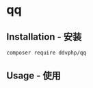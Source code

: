 qq
===================

Installation - 安装
------------

```bash
composer require ddvphp/qq
```

Usage - 使用
-----

